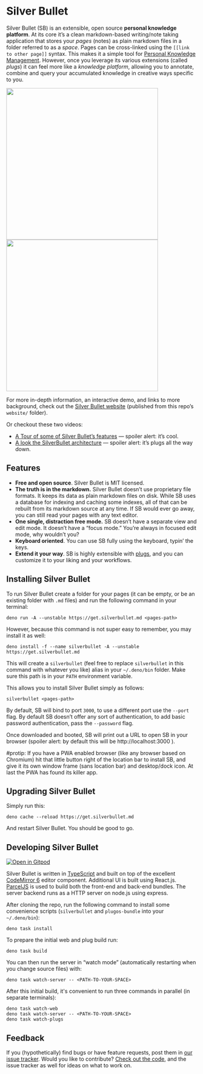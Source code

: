 # Silver Bullet

Silver Bullet (SB) is an extensible, open source **personal knowledge
platform**. At its core it’s a clean markdown-based writing/note taking
application that stores your _pages_ (notes) as plain markdown files in a folder
referred to as a _space_. Pages can be cross-linked using the
`[[link to other page]]` syntax. This makes it a simple tool for
[Personal Knowledge Management](https://en.wikipedia.org/wiki/Personal_knowledge_management).
However, once you leverage its various extensions (called _plugs_) it can feel
more like a _knowledge platform_, allowing you to annotate, combine and query
your accumulated knowledge in creative ways specific to you.

<img src="https://github.com/silverbulletmd/silverbullet/raw/main/images/silverbullet-pwa.png" height="400"/><img src="https://github.com/silverbulletmd/silverbullet/raw/main/images/silverbullet-ios.png" height="400"/>

For more in-depth information, an interactive demo, and links to more
background, check out the [Silver Bullet website](https://silverbullet.md)
(published from this repo’s `website/` folder).

Or checkout these two videos:

- [A Tour of some of Silver Bullet’s features](https://youtu.be/RYdc3UF9gok) —
  spoiler alert: it’s cool.
- [A look the SilverBullet architecture](https://youtu.be/mXCGau05p5o) — spoiler
  alert: it’s plugs all the way down.

## Features
* **Free and open source**. Silver Bullet is MIT licensed.
* **The truth is in the markdown.** Silver Bullet doesn’t use proprietary file formats. It keeps its data as plain markdown files on disk. While SB uses a database for indexing and caching some indexes, all of that can be rebuilt from its markdown source at any time. If SB would ever go away, you can still read your pages with any text editor.
* **One single, distraction free mode.** SB doesn’t have a separate view and edit mode. It doesn’t have a “focus mode.” You’re always in focused edit mode, why wouldn’t you?
* **Keyboard oriented**. You can use SB fully using the keyboard, typin’ the keys.
* **Extend it your way**. SB is highly extensible with [plugs](https://silverbullet.md/🔌_Plugs), and you can customize it to your liking and your workflows.

## Installing Silver Bullet

To run Silver Bullet create a folder for your pages (it can be empty, or be an
existing folder with `.md` files) and run the following command in your
terminal:

    deno run -A --unstable https://get.silverbullet.md <pages-path>

However, because this command is not super easy to remember, you may install it
as well:

    deno install -f --name silverbullet -A --unstable https://get.silverbullet.md

This will create a `silverbullet` (feel free to replace `silverbullet` in this
command with whatever you like) alias in your `~/.deno/bin` folder. Make sure
this path is in your `PATH` environment variable.

This allows you to install Silver Bullet simply as follows:

    silverbullet <pages-path>

By default, SB will bind to port `3000`, to use a different port use the
`--port` flag. By default SB doesn’t offer any sort of authentication, to add
basic password authentication, pass the `--password` flag.

Once downloaded and booted, SB will print out a URL to open SB in your browser
(spoiler alert: by default this will be http://localhost:3000 ).

#protip: If you have a PWA enabled browser (like any browser based on Chromium)
hit that little button right of the location bar to install SB, and give it its
own window frame (sans location bar) and desktop/dock icon. At last the PWA has
found its killer app.

## Upgrading Silver Bullet

Simply run this:

    deno cache --reload https://get.silverbullet.md

And restart Silver Bullet. You should be good to go.

## Developing Silver Bullet

[![Open in Gitpod](https://gitpod.io/button/open-in-gitpod.svg)](https://gitpod.io/#https://github.com/silverbulletmd/silverbullet)

Silver Bullet is written in [TypeScript](https://www.typescriptlang.org/) and
built on top of the excellent [CodeMirror 6](https://codemirror.net/) editor
component. Additional UI is built using React.js.
[ParcelJS](https://parceljs.org/) is used to build both the front-end and
back-end bundles. The server backend runs as a HTTP server on node.js using
express.

After cloning the repo, run the following command to install some convenience
scripts (`silverbullet` and `plugos-bundle` into your `~/.deno/bin`):

```shell
deno task install
```

To prepare the initial web and plug build run:

```shell
deno task build
```

You can then run the server in “watch mode” (automatically restarting when you
change source files) with:

```shell
deno task watch-server -- <PATH-TO-YOUR-SPACE>
```

After this initial build, it's convenient to run three commands in parallel (in
separate terminals):

```shell
deno task watch-web
deno task watch-server -- <PATH-TO-YOUR-SPACE>
deno task watch-plugs
```

## Feedback

If you (hypothetically) find bugs or have feature requests, post them in
[our issue tracker](https://github.com/silverbulletmd/silverbullet/issues).
Would you like to contribute?
[Check out the code](https://github.com/silverbulletmd/silverbullet), and the
issue tracker as well for ideas on what to work on.
